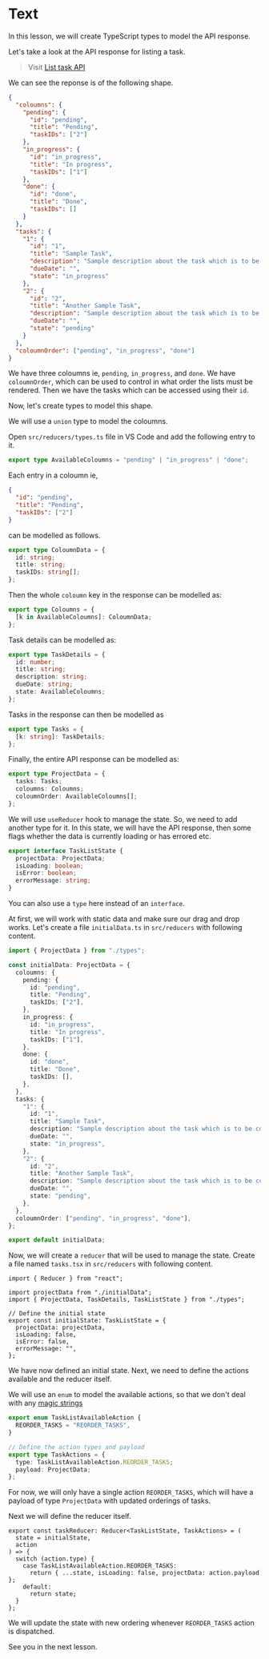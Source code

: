 # Text

In this lesson, we will create TypeScript types to model the API response.

Let's take a look at the API response for listing a task.

> Visit [List task API](https://wd301-api.pupilfirst.school/#/Tasks/get_projects__projectId__tasks)

We can see the reponse is of the following shape.

```json
{
  "coloumns": {
    "pending": {
      "id": "pending",
      "title": "Pending",
      "taskIDs": ["2"]
    },
    "in_progress": {
      "id": "in_progress",
      "title": "In progress",
      "taskIDs": ["1"]
    },
    "done": {
      "id": "done",
      "title": "Done",
      "taskIDs": []
    }
  },
  "tasks": {
    "1": {
      "id": "1",
      "title": "Sample Task",
      "description": "Sample description about the task which is to be completed",
      "dueDate": "",
      "state": "in_progress"
    },
    "2": {
      "id": "2",
      "title": "Another Sample Task",
      "description": "Sample description about the task which is to be completed",
      "dueDate": "",
      "state": "pending"
    }
  },
  "coloumnOrder": ["pending", "in_progress", "done"]
}
```

We have three coloumns ie, `pending`, `in_progress`, and `done`. We have `coloumnOrder`, which can be used to control in what order the lists must be rendered. Then we have the tasks which can be accessed using their `id`.

Now, let's create types to model this shape.

We will use a `union` type to model the coloumns.

Open `src/reducers/types.ts` file in VS Code and add the following entry to it.

```ts
export type AvailableColoumns = "pending" | "in_progress" | "done";
```

Each entry in a coloumn ie,

```json
{
  "id": "pending",
  "title": "Pending",
  "taskIDs": ["2"]
}
```

can be modelled as follows.

```ts
export type ColoumnData = {
  id: string;
  title: string;
  taskIDs: string[];
};
```

Then the whole `coloumn` key in the response can be modelled as:

```ts
export type Coloumns = {
  [k in AvailableColoumns]: ColoumnData;
};
```

Task details can be modelled as:

```ts
export type TaskDetails = {
  id: number;
  title: string;
  description: string;
  dueDate: string;
  state: AvailableColoumns;
};
```

Tasks in the response can then be modelled as

```ts
export type Tasks = {
  [k: string]: TaskDetails;
};
```

Finally, the entire API response can be modelled as:

```ts
export type ProjectData = {
  tasks: Tasks;
  coloumns: Coloumns;
  coloumnOrder: AvailableColoumns[];
};
```

We will use `useReducer` hook to manage the state. So, we need to add another type for it. In this state, we will have the API response, then some flags whether the data is currently loading or has errored etc.

```ts
export interface TaskListState {
  projectData: ProjectData;
  isLoading: boolean;
  isError: boolean;
  errorMessage: string;
}
```

You can also use a `type` here instead of an `interface`.

At first, we will work with static data and make sure our drag and drop works. Let's create a file `initialData.ts` in `src/reducers` with following content.

```ts
import { ProjectData } from "./types";

const initialData: ProjectData = {
  coloumns: {
    pending: {
      id: "pending",
      title: "Pending",
      taskIDs: ["2"],
    },
    in_progress: {
      id: "in_progress",
      title: "In progress",
      taskIDs: ["1"],
    },
    done: {
      id: "done",
      title: "Done",
      taskIDs: [],
    },
  },
  tasks: {
    "1": {
      id: "1",
      title: "Sample Task",
      description: "Sample description about the task which is to be completed",
      dueDate: "",
      state: "in_progress",
    },
    "2": {
      id: "2",
      title: "Another Sample Task",
      description: "Sample description about the task which is to be completed",
      dueDate: "",
      state: "pending",
    },
  },
  coloumnOrder: ["pending", "in_progress", "done"],
};

export default initialData;
```

Now, we will create a `reducer` that will be used to manage the state. Create a file named `tasks.tsx` in `src/reducers` with following content.

```tsx
import { Reducer } from "react";

import projectData from "./initialData";
import { ProjectData, TaskDetails, TaskListState } from "./types";

// Define the initial state
export const initialState: TaskListState = {
  projectData: projectData,
  isLoading: false,
  isError: false,
  errorMessage: "",
};
```

We have now defined an initial state. Next, we need to define the actions available and the reducer itself.

We will use an `enum` to model the available actions, so that we don't deal with any [magic strings](https://deviq.com/antipatterns/magic-strings)

```ts
export enum TaskListAvailableAction {
  REORDER_TASKS = "REORDER_TASKS",
}

// Define the action types and payload
export type TaskActions = {
  type: TaskListAvailableAction.REORDER_TASKS;
  payload: ProjectData;
};
```

For now, we will only have a single action `REORDER_TASKS`, which will have a payload of type `ProjectData` with updated orderings of tasks.

Next we will define the reducer itself.

```tsx
export const taskReducer: Reducer<TaskListState, TaskActions> = (
  state = initialState,
  action
) => {
  switch (action.type) {
    case TaskListAvailableAction.REORDER_TASKS:
      return { ...state, isLoading: false, projectData: action.payload };
    default:
      return state;
  }
};
```

We will update the state with new ordering whenever `REORDER_TASKS` action is dispatched.

See you in the next lesson.
